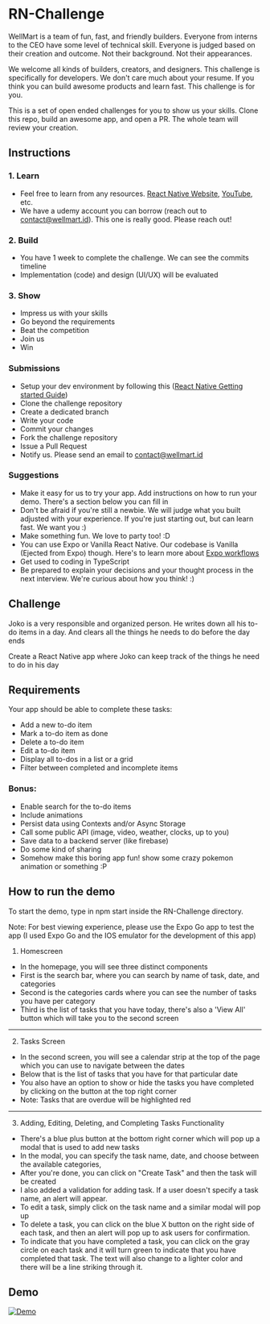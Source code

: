 # RN-Challenge
WellMart is a team of fun, fast, and friendly builders. Everyone from interns to the CEO have some level of technical skill. Everyone is judged based on their creation and outcome. Not their background. Not their appearances.

We welcome all kinds of builders, creators, and designers. This challenge is specifically for developers. We don't care much about your resume. If you think you can build awesome products and learn fast. This challenge is for you.

This is a set of open ended challenges for you to show us your skills. Clone this repo, build an awesome app, and open a PR. The whole team will review your creation.

## Instructions
### 1. Learn
- Feel free to learn from any resources. [React Native Website](https://reactnative.dev), [YouTube](https://www.youtube.com/results?search_query=react+native+tutorial), etc. 
- We have a udemy account you can borrow (reach out to contact@wellmart.id). This one is really good. Please reach out!

### 2. Build
- You have 1 week to complete the challenge. We can see the commits timeline
- Implementation (code) and design (UI/UX) will be evaluated

### 3. Show
- Impress us with your skills
- Go beyond the requirements
- Beat the competition
- Join us
- Win

### Submissions
- Setup your dev environment by following this ([React Native Getting started Guide](https://reactnative.dev/docs/getting-started))
- Clone the challenge repository
- Create a dedicated branch
- Write your code
- Commit your changes
- Fork the challenge repository
- Issue a Pull Request
- Notify us. Please send an email to contact@wellmart.id

### Suggestions
- Make it easy for us to try your app. Add instructions on how to run your demo. There's a section below you can fill in
- Don't be afraid if you're still a newbie. We will judge what you built adjusted with your experience. If you're just starting out, but can learn fast. We want you :)
- Make something fun. We love to party too! :D
- You can use Expo or Vanilla React Native. Our codebase is Vanilla (Ejected from Expo) though. Here's to learn more about [Expo workflows](https://docs.expo.io/introduction/managed-vs-bare/)
- Get used to coding in TypeScript
- Be prepared to explain your decisions and your thought process in the next interview. We're curious about how you think! :)

## Challenge
Joko is a very responsible and organized person. He writes down all his to-do items in a day. And clears all the things he needs to do before the day ends

Create a React Native app where Joko can keep track of the things he need to do in his day

## Requirements
Your app should be able to complete these tasks:
- Add a new to-do item
- Mark a to-do item as done
- Delete a to-do item
- Edit a to-do item
- Display all to-dos in a list or a grid
- Filter between completed and incomplete items

### Bonus:
- Enable search for the to-do items
- Include animations
- Persist data using Contexts and/or Async Storage
- Call some public API (image, video, weather, clocks, up to you)
- Save data to a backend server (like firebase)
- Do some kind of sharing
- Somehow make this boring app fun! show some crazy pokemon animation or something :P

## How to run the demo

To start the demo, type in npm start inside the RN-Challenge directory. 

Note: For best viewing experience, please use the Expo Go app to test the app (I used Expo Go and the IOS emulator for the development of this app)

1. Homescreen
- In the homepage, you will see three distinct components
- First is the search bar, where you can search by name of task, date, and categories
- Second is the categories cards where you can see the number of tasks you have per category
- Third is the list of tasks that you have today, there's also a 'View All' button which will take you to the second screen
- -----------------------------------------
2. Tasks Screen
- In the second screen, you will see a calendar strip at the top of the page which you can use to navigate between the dates
- Below that is the list of tasks that you have for that particular date
- You also have an option to show or hide the tasks you have completed by clicking on the button at the top right corner
- Note: Tasks that are overdue will be highlighted red
- -----------------------------------------
3. Adding, Editing, Deleting, and Completing Tasks Functionality
- There's a blue plus button at the bottom right corner which will pop up a modal that is used to add new tasks
- In the modal, you can specify the task name, date, and choose between the available categories,
- After you're done, you can click on "Create Task" and then the task will be created
- I also added a validation for adding task. If a user doesn't specify a task name, an alert will appear.
- To edit a task, simply click on the task name and a similar modal will pop up
- To delete a task, you can click on the blue X button on the right side of each task, and then an alert will pop up to ask users for confirmation.
- To indicate that you have completed a task, you can click on the gray circle on each task and it will turn green to indicate that you have completed that task. The text will also change to a lighter color and there will be a line striking through it.

## Demo 
[![Demo](https://gifs.com/gif/demo-JyJwm9)](https://www.youtube.com/watch?v=tg7vzaab8Jg&feature=youtu.be)
